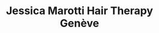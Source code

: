 ---
title: "Jessica Marotti Hair Therapy Genève"
url: /geneve/jessica-marotti-hair-therapy-geneve/
shop: Friseur
---